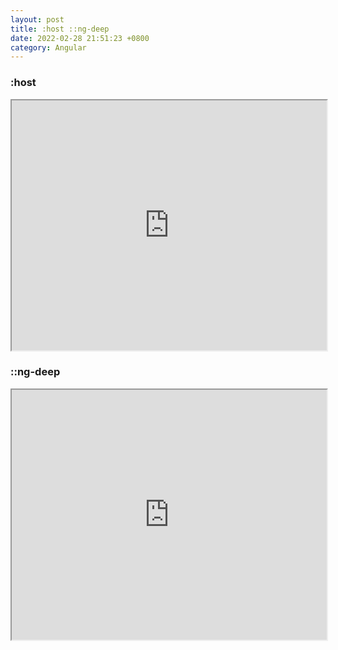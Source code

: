 ```yaml
---
layout: post
title: :host ::ng-deep
date: 2022-02-28 21:51:23 +0800
category: Angular
---
```

### :host
<iframe style="width: 100%;height:400px" src="https://stackblitz.com/edit/angular-ivy-6jnq9h?embed=1&file=src/app/hello.component.ts"></iframe>


### ::ng-deep
<iframe style="width: 100%;height:400px" src="https://stackblitz.com/edit/angular-ivy-sth6tf?embed=1&file=src/app/app.component.ts"></iframe>

